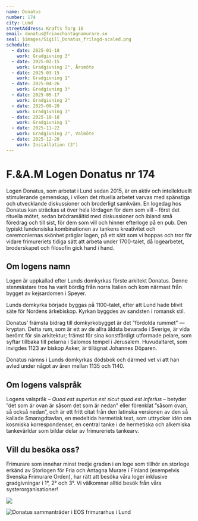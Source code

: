 ```yaml
---
name: Donatus
number: 174
city: Lund
streetAddress: Krafts Torg 10
email: donatus@friaochantagnamurare.se
seal: $images/Sigill_Donatus_frilagd-scaled.png
schedule:
  - date: 2025-01-18
    work: Gradgivning 3°
  - date: 2025-02-15
    work: Gradgivning 2°, Årsmöte
  - date: 2025-03-15
    work: Gradgivning 1°
  - date: 2025-04-26
    work: Gradgivning 3°
  - date: 2025-05-17
    work: Gradgivning 2°
  - date: 2025-09-20
    work: Gradgivning 3°
  - date: 2025-10-18
    work: Gradgivning 1°
  - date: 2025-11-22
    work: Gradgivning 2°, Valmöte
  - date: 2025-12-20
    work: Installation (3°)
---
```

# F.&A.M Logen Donatus nr 174

Logen Donatus, som arbetat i Lund sedan 2015, är en aktiv och intellektuellt stimulerande gemenskap, i vilken det rituella arbetet varvas med spänstiga och utvecklande diskussioner och broderligt samkväm. En logedag hos Donatus kan sträckas ut över hela lördagen för dem som vill – först det rituella mötet, sedan brödramåltid med diskussioner och ibland små föredrag och till sist, för dem som vill och hinner efterloge på en pub. Den typiskt lundensiska kombinationen av tankens kreativitet och ceremoniernas skönhet präglar logen, på ett sätt som vi hoppas och tror för vidare frimureriets tidiga sätt att arbeta under 1700-talet, då logearbetet, broderskapet och filosofin gick hand i hand.

## Om logens namn

Logen är uppkallad efter Lunds domkyrkas förste arkitekt Donatus. Denne stenmästare tros ha varit bördig från norra Italien och kom närmast från bygget av kejsardomen i Speyer.

Lunds domkyrka började byggas på 1100-talet, efter att Lund hade blivit säte för Nordens ärkebiskop. Kyrkan byggdes av sandsten i romansk stil. 

Donatus’ främsta bidrag till domkyrkobygget är det ”fördolda rummet” — kryptan. Detta rum, som är ett av de allra äldsta bevarade i Sverige, är vida berömt för sin arkitektur; främst för sina konstfärdigt utformade pelare, som syftar tillbaka till pelarna i Salomos tempel i Jerusalem. Huvudaltaret, som invigdes 1123 av biskop Asker, är tillägnat Johannes Döparen. 

Donatus nämns i Lunds domkyrkas dödsbok och därmed vet vi att han avled under något av åren mellan 1135 och 1140.

## Om logens valspråk

Logens valspråk – _Quod est superius est sicut quod est inferius_ – betyder ”det som är ovan är såsom det som är nedan” eller förenklat ”såsom ovan, så också nedan”, och är ett fritt citat från den latinska versionen av den så kallade Smaragdtavlan, en medeltida hermetisk text, som uttrycker idén om kosmiska korrespondenser, en central tanke i de hermetiska och alkemiska tankevärldar som bildar delar av frimureriets tankearv.

## Vill du besöka oss?

Frimurare som innehar minst tredje graden i en loge som tillhör en storloge erkänd av Storlogen för Fria och Antagna Murare i Finland (exempelvis Svenska Frimurare Orden), har rätt att besöka våra loger inklusive gradgivningar i 1°, 2° och 3°. Vi välkomnar alltid besök från våra systerorganisationer! 

<div class="test">

![]($images/TELGE_omritad_200p.png)  
</div>

![Donatus sammanträder i EOS frimurarhus i Lund]($images/EOS-1024x735.jpg)